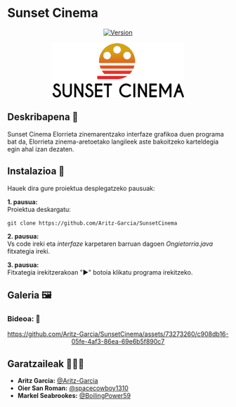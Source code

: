 # Sunset Cinema
<div align="center">

[![Version](https://img.shields.io/badge/1.0-%20?label=version)](https://github.com/Aritz-Garcia/SunsetCinema)

</div>

<div align="center">

<img src="img/logo_sunset_cinema.png" alt="Logo Sunset Cinema" width="300px">

</div>

## Deskribapena 📝
Sunset Cinema Elorrieta zinemarentzako interfaze grafikoa duen programa bat da, Elorrieta zinema-aretoetako langileek aste bakoitzeko karteldegia egin ahal izan dezaten.

## Instalazioa 🚀
Hauek dira gure proiektua desplegatzeko pausuak:

**1. pausua:** <br>
Proiektua deskargatu:
```
git clone https://github.com/Aritz-Garcia/SunsetCinema
```
**2. pausua:** <br>
Vs code ireki eta *interfaze* karpetaren barruan dagoen *Ongietorria.java* fitxategia ireki.

**3. pausua:** <br>
Fitxategia irekitzerakoan "▶" botoia klikatu programa irekitzeko.

## Galeria 🖼
### Bideoa: 🎥
<div align="center">

https://github.com/Aritz-Garcia/SunsetCinema/assets/73273260/c908db16-05fe-4af3-86ea-69e6b5f890c7
  
</div>

## Garatzaileak 👨🏻‍💻
- **Aritz Garcia:** [@Aritz-Garcia](https://github.com/Aritz-Garcia)
- **Oier San Roman:** [@spacecowboy1310](https://github.com/spacecowboy1310)
- **Markel Seabrookes:** [@BoilingPower59](https://github.com/BoilingPower59)
